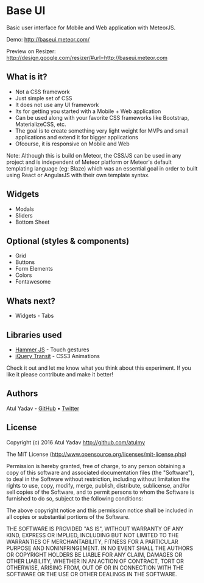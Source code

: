 # Base UI
Basic user interface for Mobile and Web application with MeteorJS.

Demo: http://baseui.meteor.com/

 Preview on Resizer: http://design.google.com/resizer/#url=http://baseui.meteor.com

## What is it?
- Not a CSS framework
- Just simple set of CSS
- It does not use any UI framework
- Its for getting you started with a Mobile + Web application
- Can be used along with your favorite CSS frameworks like Bootstrap, MaterializeCSS, etc.
- The goal is to create something very light weight for MVPs and small applications and extend it for bigger applications
- Ofcourse, it is responsive on Mobile and Web

Note: Although this is build on Meteor, the CSS/JS can be used in any project and is independent of Meteor platform or Meteor's default templating language (eg: Blaze) which was an essential goal in order to built using React or AngularJS with their own template syntax.
 
## Widgets
- Modals
- Sliders
- Bottom Sheet

## Optional (styles & components)
- Grid
- Buttons
- Form Elements
- Colors
- Fontawesome

## Whats next?
- Widgets - Tabs

## Libraries used
- [Hammer JS](http://hammerjs.github.io) - Touch gestures
- [jQuery Transit](http://ricostacruz.com/jquery.transit/) - CSS3 Animations

Check it out and let me know what you think about this experiment. If you like it please contribute and make it better!

## Authors

Atul Yadav - [GitHub](https://github.com/atulmy) &bull; [Twitter](https://twitter.com/atulmy)

## License

Copyright (c) 2016 Atul Yadav http://github.com/atulmy

The MIT License (http://www.opensource.org/licenses/mit-license.php)

Permission is hereby granted, free of charge, to any person obtaining a copy of this software and associated documentation files (the "Software"), to deal in the Software without restriction, including without limitation the rights to use, copy, modify, merge, publish, distribute, sublicense, and/or sell copies of the Software, and to permit persons to whom the Software is furnished to do so, subject to the following conditions:

The above copyright notice and this permission notice shall be included in all copies or substantial portions of the Software.

THE SOFTWARE IS PROVIDED "AS IS", WITHOUT WARRANTY OF ANY KIND, EXPRESS OR IMPLIED, INCLUDING BUT NOT LIMITED TO THE WARRANTIES OF MERCHANTABILITY, FITNESS FOR A PARTICULAR PURPOSE AND NONINFRINGEMENT. IN NO EVENT SHALL THE AUTHORS OR COPYRIGHT HOLDERS BE LIABLE FOR ANY CLAIM, DAMAGES OR OTHER LIABILITY, WHETHER IN AN ACTION OF CONTRACT, TORT OR OTHERWISE, ARISING FROM, OUT OF OR IN CONNECTION WITH THE SOFTWARE OR THE USE OR OTHER DEALINGS IN THE SOFTWARE.
